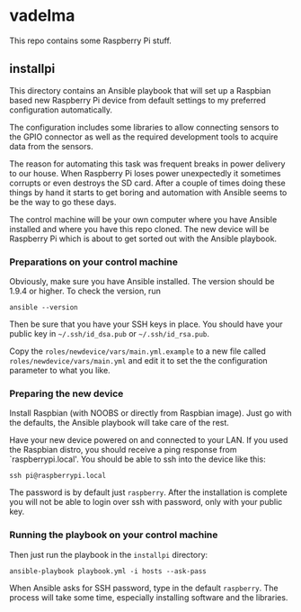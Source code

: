 # vadelma

This repo contains some Raspberry Pi stuff.

## installpi

This directory contains an Ansible playbook that will set up a Raspbian based
new Raspberry Pi device from default settings to my preferred configuration
automatically.

The configuration includes some libraries to allow connecting sensors to the 
GPIO connector as well as the required development tools to acquire data from
the sensors.

The reason for automating this task was frequent breaks in power delivery to
our house. When Raspberry Pi loses power unexpectedly it sometimes corrupts
or even destroys the SD card. After a couple of times doing these things by
hand it starts to get boring and automation with Ansible seems to be the way
to go these days.

The control machine will be your own computer where you have Ansible installed
and where you have this repo cloned. The new device will be Raspberry Pi which
is about to get sorted out with the Ansible playbook.


### Preparations on your control machine

Obviously, make sure you have Ansible installed. The version should be 1.9.4
or higher. To check the version, run
```
ansible --version
```

Then be sure that you have your SSH keys in place. You should have your
public key in `~/.ssh/id_dsa.pub` or `~/.ssh/id_rsa.pub`.

Copy the `roles/newdevice/vars/main.yml.example` to a new file called
`roles/newdevice/vars/main.yml` and edit it to set the the configuration
parameter to what you like.


### Preparing the new device

Install Raspbian (with NOOBS or directly from Raspbian image). Just go with
the defaults, the Ansible playbook will take care of the rest.

Have your new device powered on and connected to your LAN. If you used the
Raspbian distro, you should receive a ping response from `raspberrypi.local'.
You should be able to ssh into the device like this:
```
ssh pi@raspberrypi.local
```
The password is by default just `raspberry`. After the installation is
complete you will not be able to login over ssh with password, only with 
your public key.


### Running the playbook on your control machine

Then just run the playbook in the `installpi` directory:
```
ansible-playbook playbook.yml -i hosts --ask-pass
```
When Ansible asks for SSH password, type in the default `raspberry`. The 
process will take some time, especially installing software and the 
libraries.
